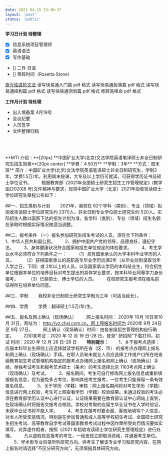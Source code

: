 ```yaml
---
date: 2021-04-15 23:30:37
layout: 'post'
status: 'public'
---
```

**学习日计划 待整理**
- [x] 信息系统项目管理师
- [x] 英语语法
- [x] 写作基础
- [] 二外 日语
- [] 零碎时间（Rosetta Stone）

[旋元佑进阶文法](http://grammar.codeyu.com/)
读写快易通入门篇 pdf 格式
读写快易通段落篇 pdf 格式
读写快易通结构篇 pdf 格式
读写快易通测验篇 pdf 格式
修辞高峰会 pdf 格式

**工作月计划 待处理**
- 出入境备案 4月19号
- 会议纪要
- 人员签字
- 文件整理归档

</br>
</br>
</br>
**MTI 介绍：**[20px]
**中国矿业大学(北京)文法学院英语笔译硕士非全日制研究生招生简章**[20px center]
**学费：4.50万**
**学制：3年**
**方式：周末班**
简介：中国矿业大学(北京)文法学院英语笔译硕士非全日制研究生，学制3年，学费1.5万/年。利用周末授课，大专及以上学历可就读，可获得学历证书及硕士学位证书。
&emsp;&emsp;根据教育部《2021年全国硕士研究生招生工作管理规定》(教学函[2020]8 号)文件精神与要求，现将中国矿业大学（北京）2021年招收攻读硕士学位研究生章程公布如下：

##一、招生类别与计划
&emsp;&emsp;2021年，我校在 62个学科（类别）、专业（领域）拟招收攻读硕士学位研究生约 2370人，非全日制专业学位硕士研究生约 520人。实际招生人数以国家下达的招生计划为准，各学科（类别）、专业（领域）招生名额在录取时根据实际情况做适当调整。

##二、报考条件
（一）报名参加研究生招生考试的人员，须符合下列条件：
&emsp;&emsp;1、中华人民共和国公民。
&emsp;&emsp;2、拥护中国共产党的领导，品德良好，遵纪守法。
&emsp;&emsp;3、身体健康状况符合国家和招生单位规定的体检要求。
&emsp;&emsp;4、考生学业水平必须符合下列条件之一：
&emsp;&emsp;（1）具有国家承认的大学本科毕业学历的人员。
&emsp;&emsp;（2）获得国家承认的高职高专毕业学历后满2年（从毕业后到录取当年入学之日，下同）或 2年以上的人员，以及国家承认学历的本科结业生，符合招生单位根据本单位的培养目标对考生提出的具体学业要求，按本科毕业同等学力身份报考。
&emsp;&emsp;（3）已获硕士、博士学位的人员。
&emsp;&emsp;在校研究生报考须在报名前征得所在培养单位同意。

##三、学制
&emsp;&emsp;我校非全日制硕士研究生学制为三年（可适当延长）。

##四、学费
&emsp;&emsp;学费：翻译硕士1.5万/年/生。

##五、报名及网上确认（现场确认）
&emsp;&emsp;网上报名时间： 2020年 10月 10日至10月 31日，网址为： http://yz.chsi.com.cn，网上预报名时间为 2020年 9月 24日至 9月 27日。
&emsp;&emsp;网上确认（现场确认）时间：由各省级招生管理机构自行确定。
&emsp;&emsp;打印准考证：2020 年 12 月 19 日-28 日，登录“ 研招网”下载打印。初 试 时间：2020 年 12 月 26 日-28 日
&emsp;&emsp;**特别提示：**
&emsp;&emsp;1、关于报考点选择：应届本科毕业生原则上应选择就读学校所在省（区、市） 的报考点办理网上报名和网上确认（现场确认）手续。在职人员和未就业人员应选择工作或户口所在地省级教育招生考试管理机构指定的报考点办理网上报名和网上确认（现场确认）手续。单独考试考生和报考艺术硕士（美术）的考生选择北京 1163考点网上确认（现场确认）及考试。
&emsp;&emsp;2、报名期间，考生可自行修改网上报名信息或重新填报报名信息，但为避免多占考位，影响其他考生报考，一位考生只能保留一条有效报名信息。
&emsp;&emsp;3、关于学历（学籍）审核：网上报名期间将对考生学历（学籍）信息进行网上校验，考生可上网查看学历（学籍）校验结果。未通过校验的考生必须在教育部学历认证中心进行认证，认证结果需要在教育部认证中心网站上查到，在现场确认时将报告交报考点核验。学校对考取的应届生毕业证书在入学时验证，未获毕业证书将不能入学。
&emsp;&emsp;4、考生在报考时要全面、客观地填写个人信息，对本人所受奖惩情况，特别是在参加普通和成人高等学校招生考试、全国硕士研究生招生考试、高等教育自学考试等国家教育考试过程中因作弊所受处罚情况要如实填写。对弄虚作假者，按照《2021 年招收攻读硕士学位研究生管理规定》进行处理。
&emsp;&emsp;凡以虚假信息报考的考生，一经发现立即取消资格，并通报考生单位。
&emsp;&emsp;5、学术型专业目录所列研究方向，供考生了解该专业学习和研究内容，在网上报名时请选择“不区分研究方向”，无须填报具体研究方向。